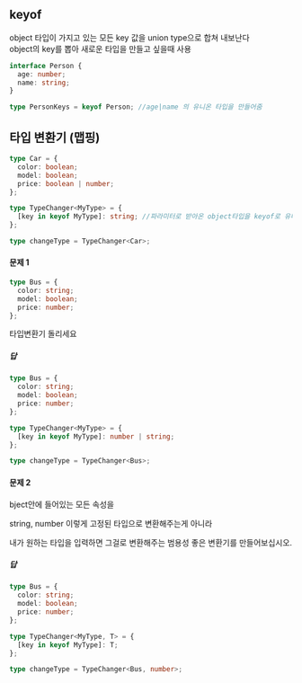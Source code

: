 ## keyof

object 타입이 가지고 있는 모든 key 값을 union type으로 합쳐 내보난다  
object의 key를 뽑아 새로운 타입을 만들고 싶을때 사용

```ts
interface Person {
  age: number;
  name: string;
}

type PersonKeys = keyof Person; //age|name 의 유니온 타입을 만들어줌
```

## 타입 변환기 (맵핑)

```ts
type Car = {
  color: boolean;
  model: boolean;
  price: boolean | number;
};

type TypeChanger<MyType> = {
  [key in keyof MyType]: string; //파라미터로 받아온 object타입을 keyof로 유니온 타입을 만든다 (color|model|price) 왼쪽의 key에 오른쪽 유니온 타입이 있으면 스트링으로 지정해 주세요
};

type changeType = TypeChanger<Car>;
```

#### 문제 1

```ts
type Bus = {
  color: string;
  model: boolean;
  price: number;
};
```

타입변환기 돌리세요

##### 답

```ts
type Bus = {
  color: string;
  model: boolean;
  price: number;
};

type TypeChanger<MyType> = {
  [key in keyof MyType]: number | string;
};

type changeType = TypeChanger<Bus>;
```

#### 문제 2

bject안에 들어있는 모든 속성을

string, number 이렇게 고정된 타입으로 변환해주는게 아니라

내가 원하는 타입을 입력하면 그걸로 변환해주는 범용성 좋은 변환기를 만들어보십시오.

##### 답

```ts
type Bus = {
  color: string;
  model: boolean;
  price: number;
};

type TypeChanger<MyType, T> = {
  [key in keyof MyType]: T;
};

type changeType = TypeChanger<Bus, number>;
```
